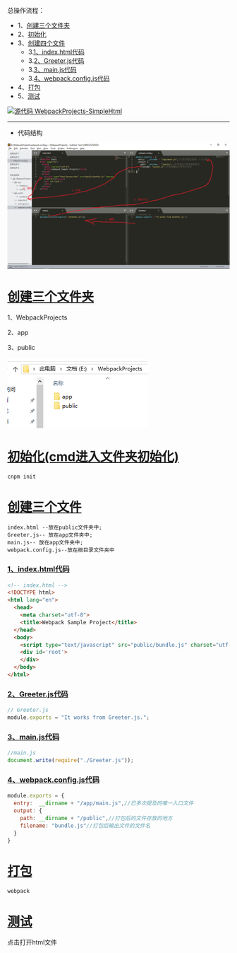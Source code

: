 总操作流程：
- 1、[创建三个文件夹](#webpack-01)
- 2、[初始化](#webpack-02)
- 3、[创建四个文件](#webpack-03)
    - 3.[1、index.html代码](#webpack-03-01)
    - 3.[2、Greeter.js代码](#webpack-03-02)
    - 3.[3、main.js代码](#webpack-03-03)
    - 3.[4、webpack.config.js代码](#webpack-03-04)
- 4、[打包](#webpack-04)
- 5、[测试](#webpack-05)

[![](https://img.shields.io/badge/源代码-WebpackProjects--SimpleHtml-blue.svg "源代码 WebpackProjects-SimpleHtml")](https://github.com/lidekai/WebpackProjects-SimpleHtml.git)

----------

- 代码结构

![](image/1-1.png)


# <a name="webpack-01" href="#" >创建三个文件夹</a>
1、WebpackProjects

2、app

3、public

![](image/1-2.png)

# <a name="webpack-02" href="#" >初始化(cmd进入文件夹初始化)</a>
```shell
cnpm init
```
# <a name="webpack-03" href="#" >创建三个文件</a>
```shell
index.html --放在public文件夹中;
Greeter.js-- 放在app文件夹中;
main.js-- 放在app文件夹中;
webpack.config.js--放在根目录文件夹中
```
### <a name="webpack-03-01" href="#" >1、index.html代码</a>
```html
<!-- index.html -->
<!DOCTYPE html>
<html lang="en">
  <head>
    <meta charset="utf-8">
    <title>Webpack Sample Project</title>
  </head>
  <body>
  	<script type="text/javascript" src="public/bundle.js" charset="utf-8"></script>
    <div id='root'>
    </div>
  </body>
</html>
```
### <a name="webpack-03-02" href="#" >2、Greeter.js代码</a>
```js
// Greeter.js
module.exports = "It works from Greeter.js.";
```
### <a name="webpack-03-03" href="#" >3、main.js代码</a>
```js
//main.js
document.write(require("./Greeter.js"));
```
### <a name="webpack-03-04" href="#" >4、webpack.config.js代码</a>
```js
module.exports = {
  entry:  __dirname + "/app/main.js",//已多次提及的唯一入口文件
  output: {
    path: __dirname + "/public",//打包后的文件存放的地方
    filename: "bundle.js"//打包后输出文件的文件名
  }
}
```
# <a name="webpack-04" href="#" >打包</a>
```shell
webpack
```
# <a name="webpack-05" href="#" >测试</a>
点击打开html文件